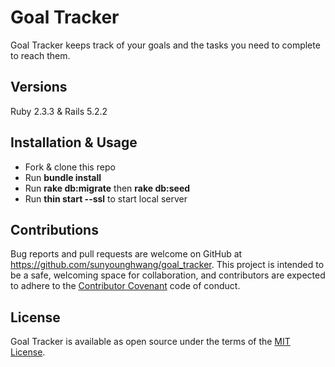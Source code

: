 # Goal Tracker

Goal Tracker keeps track of your goals and the tasks you need to complete to reach them.

## Versions

Ruby 2.3.3 & Rails 5.2.2

## Installation & Usage

* Fork & clone this repo
* Run **bundle install**
* Run **rake db:migrate** then **rake db:seed**
* Run **thin start --ssl** to start local server


## Contributions

Bug reports and pull requests are welcome on GitHub at https://github.com/sunyounghwang/goal_tracker. This project is intended to be a safe, welcoming space for collaboration, and contributors are expected to adhere to the [Contributor Covenant](http://contributor-covenant.org) code of conduct.

## License

Goal Tracker is available as open source under the terms of the [MIT License](https://opensource.org/licenses/MIT).
